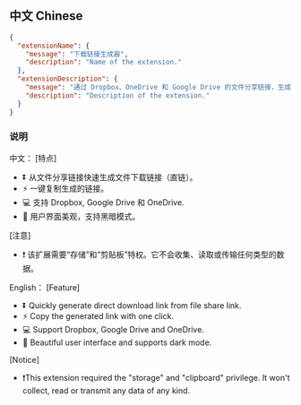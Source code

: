 ## 中文 Chinese

```json
{
  "extensionName": {
    "message": "下载链接生成器",
    "description": "Name of the extension."
  },
  "extensionDescription": {
    "message": "通过 Dropbox、OneDrive 和 Google Drive 的文件分享链接，生成直接下载链接（直链）。",
    "description": "Description of the extension."
  }
}
```

### 说明
中文：
[特点]
* ⏬ 从文件分享链接快速生成文件下载链接（直链）。
* ⚡️ 一键复制生成的链接。
* 💻 支持 Dropbox, Google Drive 和 OneDrive.
* 🌛 用户界面美观，支持黑暗模式。

[注意]
* ❗ 该扩展需要“存储”和“剪贴板”特权。它不会收集、读取或传输任何类型的数据。

English：
[Feature]
* ⏬ Quickly generate direct download link from file share link.
* ⚡️ Copy the generated link with one click.
* 💻 Support Dropbox, Google Drive and OneDrive.
* 🌛 Beautiful user interface and supports dark mode.

[Notice]
* ❗️This extension required the "storage" and "clipboard" privilege. It won't collect, read or transmit any data of any kind.